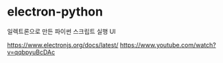 # electron-python
 일렉트론으로 만든 파이썬 스크립트 실행 UI 

https://www.electronjs.org/docs/latest/
https://www.youtube.com/watch?v=qqbpyuBcDAc
